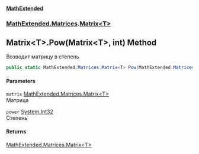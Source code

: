 #### [MathExtended](index.md 'index')
### [MathExtended.Matrices](MathExtended_Matrices.md 'MathExtended.Matrices').[Matrix&lt;T&gt;](MathExtended_Matrices_Matrix_T_.md 'MathExtended.Matrices.Matrix&lt;T&gt;')
## Matrix&lt;T&gt;.Pow(Matrix&lt;T&gt;, int) Method
Возводит матрицу в степень  
```csharp
public static MathExtended.Matrices.Matrix<T> Pow(MathExtended.Matrices.Matrix<T> matrix, int power);
```
#### Parameters
<a name='MathExtended_Matrices_Matrix_T__Pow(MathExtended_Matrices_Matrix_T__int)_matrix'></a>
`matrix` [MathExtended.Matrices.Matrix&lt;](MathExtended_Matrices_Matrix_T_.md 'MathExtended.Matrices.Matrix&lt;T&gt;')[T](MathExtended_Matrices_Matrix_T_.md#MathExtended_Matrices_Matrix_T__T 'MathExtended.Matrices.Matrix&lt;T&gt;.T')[&gt;](MathExtended_Matrices_Matrix_T_.md 'MathExtended.Matrices.Matrix&lt;T&gt;')  
Матрица
  
<a name='MathExtended_Matrices_Matrix_T__Pow(MathExtended_Matrices_Matrix_T__int)_power'></a>
`power` [System.Int32](https://docs.microsoft.com/en-us/dotnet/api/System.Int32 'System.Int32')  
Степень
  
#### Returns
[MathExtended.Matrices.Matrix&lt;](MathExtended_Matrices_Matrix_T_.md 'MathExtended.Matrices.Matrix&lt;T&gt;')[T](MathExtended_Matrices_Matrix_T_.md#MathExtended_Matrices_Matrix_T__T 'MathExtended.Matrices.Matrix&lt;T&gt;.T')[&gt;](MathExtended_Matrices_Matrix_T_.md 'MathExtended.Matrices.Matrix&lt;T&gt;')  

